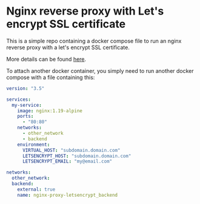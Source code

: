 # Nginx reverse proxy with Let's encrypt SSL certificate

This is a simple repo containing a docker compose file to run an nginx reverse proxy with a let's encrypt SSL certificate.

More details can be found [here](https://github.com/nginx-proxy/acme-companion).

To attach another docker container, you simply need to run another docker compose with a file containing this:
```yml
version: "3.5"

services:
  my-service:
    image: nginx:1.19-alpine
    ports:
      - "80:80"
    networks:
      - other_network
      - backend
    environment:
      VIRTUAL_HOST: "subdomain.domain.com"
      LETSENCRYPT_HOST: "subdomain.domain.com"
      LETSENCRYPT_EMAIL: "my@email.com"

networks:
  other_network:
  backend:
    external: true
    name: nginx-proxy-letsencrypt_backend
```

